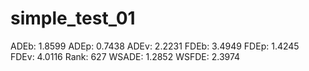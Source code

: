 # simple_test_01

ADEb: 1.8599
ADEp: 0.7438
ADEv: 2.2231
FDEb: 3.4949
FDEp: 1.4245
FDEv: 4.0116
Rank: 627
WSADE: 1.2852
WSFDE: 2.3974